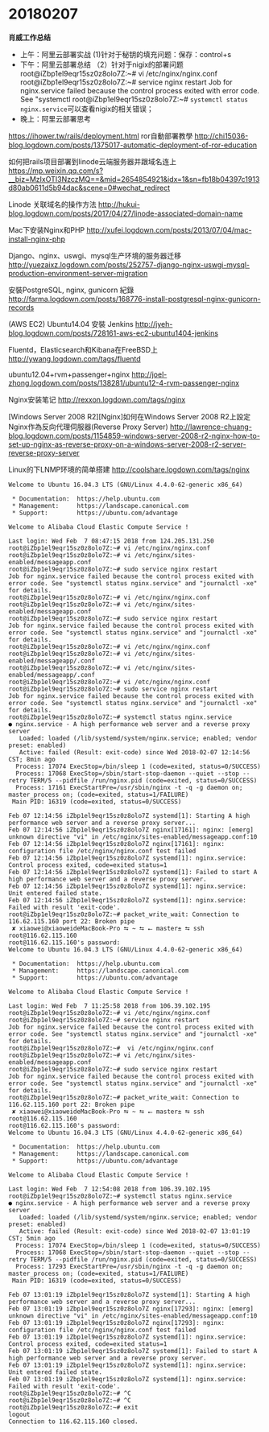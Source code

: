 # 20180207

**肖威工作总结**
- 上午：阿里云部署实战
(1)针对于秘钥的填充问题：保存：control+s
- 下午：阿里云部署总结
（2）针对于nigix的部署问题
root@iZbp1el9eqr15sz0z8olo7Z:~# vi /etc/nginx/nginx.conf
root@iZbp1el9eqr15sz0z8olo7Z:~# service nginx restart
Job for nginx.service failed because the control process exited with error code. See "systemctl
root@iZbp1el9eqr15sz0z8olo7Z:~# ```systemctl status nginx.service```可以查看nigix的相关错误；
- 晚上：阿里云部署思考

https://ihower.tw/rails/deployment.html
ror自動部署教學
http://chi15036-blog.logdown.com/posts/1375017-automatic-deployment-of-ror-education

如何把rails项目部署到linode云端服务器并跟域名连上
https://mp.weixin.qq.com/s?__biz=MzIxOTI3NzczMQ==&mid=2654854921&idx=1&sn=fb18b04397c1913d80ab0611d5b94dac&scene=0#wechat_redirect

Linode 关联域名的操作方法
http://hukui-blog.logdown.com/posts/2017/04/27/linode-associated-domain-name

Mac下安装Nginx和PHP
http://xufei.logdown.com/posts/2013/07/04/mac-install-nginx-php

Django、nginx、uswgi、mysql生产环境的服务器迁移
http://yuezaixz.logdown.com/posts/252757-django-nginx-uswgi-mysql-production-environment-server-migration

安裝PostgreSQL, nginx, gunicorn 紀錄
http://farma.logdown.com/posts/168776-install-postgresql-nginx-gunicorn-records

(AWS EC2) Ubuntu14.04 安裝 Jenkins
http://jyeh-blog.logdown.com/posts/728161-aws-ec2-ubuntu1404-jenkins


Fluentd，Elasticsearch和Kibana在FreeBSD上
http://ywang.logdown.com/tags/fluentd


ubuntu12.04+rvm+passenger+nginx
http://joel-zhong.logdown.com/posts/138281/ubuntu12-4-rvm-passenger-nginx

Nginx安装笔记
http://rexxon.logdown.com/tags/nginx

[Windows Server 2008 R2][Nginx]如何在Windows Server 2008 R2上設定Nginx作為反向代理伺服器(Reverse Proxy Server)
http://lawrence-chuang-blog.logdown.com/posts/1154859-windows-server-2008-r2-nginx-how-to-set-up-nginx-as-reverse-proxy-on-a-windows-server-2008-r2-server-reverse-proxy-server

Linux的下LNMP环境的简单搭建
http://coolshare.logdown.com/tags/nginx
```
Welcome to Ubuntu 16.04.3 LTS (GNU/Linux 4.4.0-62-generic x86_64)

 * Documentation:  https://help.ubuntu.com
 * Management:     https://landscape.canonical.com
 * Support:        https://ubuntu.com/advantage

Welcome to Alibaba Cloud Elastic Compute Service !

Last login: Wed Feb  7 08:47:15 2018 from 124.205.131.250
root@iZbp1el9eqr15sz0z8olo7Z:~# vi /etc/nginx/nginx.conf
root@iZbp1el9eqr15sz0z8olo7Z:~# vi /etc/nginx/sites-enabled/messageapp.conf
root@iZbp1el9eqr15sz0z8olo7Z:~# sudo service nginx restart
Job for nginx.service failed because the control process exited with error code. See "systemctl status nginx.service" and "journalctl -xe" for details.
root@iZbp1el9eqr15sz0z8olo7Z:~# vi /etc/nginx/nginx.conf
root@iZbp1el9eqr15sz0z8olo7Z:~# vi /etc/nginx/sites-enabled/messageapp.conf
root@iZbp1el9eqr15sz0z8olo7Z:~# sudo service nginx restart
Job for nginx.service failed because the control process exited with error code. See "systemctl status nginx.service" and "journalctl -xe" for details.
root@iZbp1el9eqr15sz0z8olo7Z:~# vi /etc/nginx/nginx.conf
root@iZbp1el9eqr15sz0z8olo7Z:~# vi /etc/nginx/sites-enabled/messageapp/.conf
root@iZbp1el9eqr15sz0z8olo7Z:~# vi /etc/nginx/sites-enabled/messageapp/.conf
root@iZbp1el9eqr15sz0z8olo7Z:~# vi /etc/nginx/nginx.conf
root@iZbp1el9eqr15sz0z8olo7Z:~# sudo service nginx restart
Job for nginx.service failed because the control process exited with error code. See "systemctl status nginx.service" and "journalctl -xe" for details.
root@iZbp1el9eqr15sz0z8olo7Z:~# systemctl status nginx.service
● nginx.service - A high performance web server and a reverse proxy server
   Loaded: loaded (/lib/systemd/system/nginx.service; enabled; vendor preset: enabled)
   Active: failed (Result: exit-code) since Wed 2018-02-07 12:14:56 CST; 8min ago
  Process: 17074 ExecStop=/bin/sleep 1 (code=exited, status=0/SUCCESS)
  Process: 17068 ExecStop=/sbin/start-stop-daemon --quiet --stop --retry TERM/5 --pidfile /run/nginx.pid (code=exited, status=0/SUCCESS)
  Process: 17161 ExecStartPre=/usr/sbin/nginx -t -q -g daemon on; master_process on; (code=exited, status=1/FAILURE)
 Main PID: 16319 (code=exited, status=0/SUCCESS)

Feb 07 12:14:56 iZbp1el9eqr15sz0z8olo7Z systemd[1]: Starting A high performance web server and a reverse proxy server...
Feb 07 12:14:56 iZbp1el9eqr15sz0z8olo7Z nginx[17161]: nginx: [emerg] unknown directive "vi" in /etc/nginx/sites-enabled/messageapp.conf:10
Feb 07 12:14:56 iZbp1el9eqr15sz0z8olo7Z nginx[17161]: nginx: configuration file /etc/nginx/nginx.conf test failed
Feb 07 12:14:56 iZbp1el9eqr15sz0z8olo7Z systemd[1]: nginx.service: Control process exited, code=exited status=1
Feb 07 12:14:56 iZbp1el9eqr15sz0z8olo7Z systemd[1]: Failed to start A high performance web server and a reverse proxy server.
Feb 07 12:14:56 iZbp1el9eqr15sz0z8olo7Z systemd[1]: nginx.service: Unit entered failed state.
Feb 07 12:14:56 iZbp1el9eqr15sz0z8olo7Z systemd[1]: nginx.service: Failed with result 'exit-code'.
root@iZbp1el9eqr15sz0z8olo7Z:~# packet_write_wait: Connection to 116.62.115.160 port 22: Broken pipe
 ✘ xiaowei@xiaoweideMacBook-Pro ⮀ ~ ⮀ ⭠ master± ⮀ ssh root@116.62.115.160
root@116.62.115.160's password:
Welcome to Ubuntu 16.04.3 LTS (GNU/Linux 4.4.0-62-generic x86_64)

 * Documentation:  https://help.ubuntu.com
 * Management:     https://landscape.canonical.com
 * Support:        https://ubuntu.com/advantage

Welcome to Alibaba Cloud Elastic Compute Service !

Last login: Wed Feb  7 11:25:58 2018 from 106.39.102.195
root@iZbp1el9eqr15sz0z8olo7Z:~# vi /etc/nginx/nginx.conf
root@iZbp1el9eqr15sz0z8olo7Z:~# service nginx restart
Job for nginx.service failed because the control process exited with error code. See "systemctl status nginx.service" and "journalctl -xe" for details.
root@iZbp1el9eqr15sz0z8olo7Z:~#  vi /etc/nginx/nginx.conf
root@iZbp1el9eqr15sz0z8olo7Z:~# vi /etc/nginx/sites-enabled/messageapp.conf
root@iZbp1el9eqr15sz0z8olo7Z:~# sudo service nginx restart
Job for nginx.service failed because the control process exited with error code. See "systemctl status nginx.service" and "journalctl -xe" for details.
root@iZbp1el9eqr15sz0z8olo7Z:~# packet_write_wait: Connection to 116.62.115.160 port 22: Broken pipe
 ✘ xiaowei@xiaoweideMacBook-Pro ⮀ ~ ⮀ ⭠ master± ⮀ ssh root@116.62.115.160
root@116.62.115.160's password:
Welcome to Ubuntu 16.04.3 LTS (GNU/Linux 4.4.0-62-generic x86_64)

 * Documentation:  https://help.ubuntu.com
 * Management:     https://landscape.canonical.com
 * Support:        https://ubuntu.com/advantage

Welcome to Alibaba Cloud Elastic Compute Service !

Last login: Wed Feb  7 12:54:08 2018 from 106.39.102.195
root@iZbp1el9eqr15sz0z8olo7Z:~# systemctl status nginx.service
● nginx.service - A high performance web server and a reverse proxy server
   Loaded: loaded (/lib/systemd/system/nginx.service; enabled; vendor preset: enabled)
   Active: failed (Result: exit-code) since Wed 2018-02-07 13:01:19 CST; 5min ago
  Process: 17074 ExecStop=/bin/sleep 1 (code=exited, status=0/SUCCESS)
  Process: 17068 ExecStop=/sbin/start-stop-daemon --quiet --stop --retry TERM/5 --pidfile /run/nginx.pid (code=exited, status=0/SUCCESS)
  Process: 17293 ExecStartPre=/usr/sbin/nginx -t -q -g daemon on; master_process on; (code=exited, status=1/FAILURE)
 Main PID: 16319 (code=exited, status=0/SUCCESS)

Feb 07 13:01:19 iZbp1el9eqr15sz0z8olo7Z systemd[1]: Starting A high performance web server and a reverse proxy server...
Feb 07 13:01:19 iZbp1el9eqr15sz0z8olo7Z nginx[17293]: nginx: [emerg] unknown directive "vi" in /etc/nginx/sites-enabled/messageapp.conf:10
Feb 07 13:01:19 iZbp1el9eqr15sz0z8olo7Z nginx[17293]: nginx: configuration file /etc/nginx/nginx.conf test failed
Feb 07 13:01:19 iZbp1el9eqr15sz0z8olo7Z systemd[1]: nginx.service: Control process exited, code=exited status=1
Feb 07 13:01:19 iZbp1el9eqr15sz0z8olo7Z systemd[1]: Failed to start A high performance web server and a reverse proxy server.
Feb 07 13:01:19 iZbp1el9eqr15sz0z8olo7Z systemd[1]: nginx.service: Unit entered failed state.
Feb 07 13:01:19 iZbp1el9eqr15sz0z8olo7Z systemd[1]: nginx.service: Failed with result 'exit-code'.
root@iZbp1el9eqr15sz0z8olo7Z:~# ^C
root@iZbp1el9eqr15sz0z8olo7Z:~# ^C
root@iZbp1el9eqr15sz0z8olo7Z:~# exit
logout
Connection to 116.62.115.160 closed.
```
